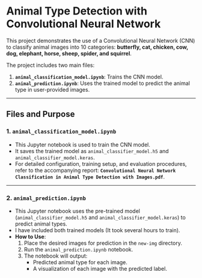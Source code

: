 # Animal Type Detection with Convolutional Neural Network

This project demonstrates the use of a Convolutional Neural Network (CNN) to classify animal images into 10 categories: **butterfly, cat, chicken, cow, dog, elephant, horse, sheep, spider, and squirrel**. 

The project includes two main files:
1. **`animal_classification_model.ipynb`**: Trains the CNN model.
2. **`animal_prediction.ipynb`**: Uses the trained model to predict the animal type in user-provided images.

---

## Files and Purpose

### 1. `animal_classification_model.ipynb`
- This Jupyter notebook is used to train the CNN model.
- It saves the trained model as `animal_classifier_model.h5` and `animal_classifier_model.keras`.
- For detailed configuration, training setup, and evaluation procedures, refer to the accompanying report: **`Convolutional Neural Network Classification in Animal Type Detection with Images.pdf`**.

---

### 2. `animal_prediction.ipynb`
- This Jupyter notebook uses the pre-trained model (`animal_classifier_model.h5` and `animal_classifier_model.keras`) to predict animal types.
- I have included both trained models (It took several hours to train).
- **How to Use**:
  1. Place the desired images for prediction in the `new-img` directory.
  2. Run the `animal_prediction.ipynb` notebook.
  3. The notebook will output:
     - Predicted animal type for each image.
     - A visualization of each image with the predicted label.